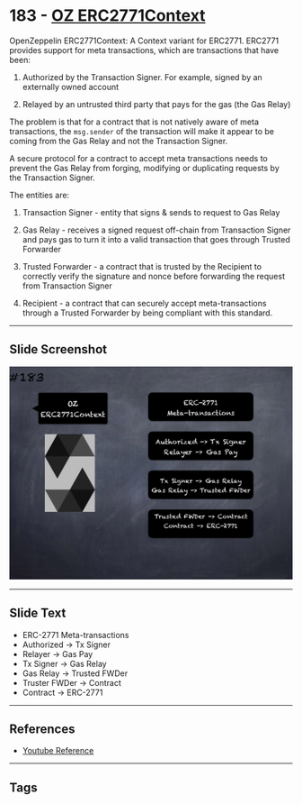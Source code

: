 # 183 - [OZ ERC2771Context](OZ%20ERC2771Context.md)
OpenZeppelin ERC2771Context: A Context variant for ERC2771. ERC2771 provides support for meta transactions, which are transactions that have been:

1.  Authorized by the Transaction Signer. For example, signed by an externally owned account
    
2.  Relayed by an untrusted third party that pays for the gas (the Gas Relay)

The problem is that for a contract that is not natively aware of meta transactions, the `msg.sender` of the transaction will make it appear to be coming from the Gas Relay and not the Transaction Signer. 

A secure protocol for a contract to accept meta transactions needs to prevent the Gas Relay from forging, modifying or duplicating requests by the Transaction Signer. 

The entities are:

1.  Transaction Signer - entity that signs & sends to request to Gas Relay
    
2.  Gas Relay - receives a signed request off-chain from Transaction Signer and pays gas to turn it into a valid transaction that goes through Trusted Forwarder
    
3.  Trusted Forwarder - a contract that is trusted by the Recipient to correctly verify the signature and nonce before forwarding the request from Transaction Signer
    
4.  Recipient - a contract that can securely accept meta-transactions through a Trusted Forwarder by being compliant with this standard.
___
## Slide Screenshot
![183.png](../../images/3.%20Solidity%20201/183.png)
___
## Slide Text
- ERC-2771 Meta-transactions
- Authorized -> Tx Signer
- Relayer -> Gas Pay
- Tx Signer -> Gas Relay
- Gas Relay -> Trusted FWDer
- Truster FWDer -> Contract
- Contract -> ERC-2771
___
## References
- [Youtube Reference](https://youtu.be/0kx8M4u5980?t=204)
___
## Tags
